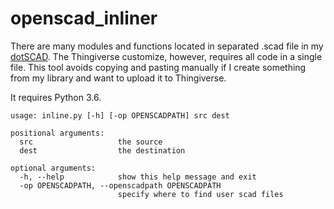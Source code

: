 # openscad_inliner

There are many modules and functions located in separated .scad file in my [dotSCAD](https://github.com/JustinSDK/dotSCAD). The Thingiverse customize, however, requires all code in a single file. This tool avoids copying and pasting manually if I create something from my library and want to upload it to Thingiverse.

It requires Python 3.6. 

	usage: inline.py [-h] [-op OPENSCADPATH] src dest
	
	positional arguments:
	  src                   the source
	  dest                  the destination
	
	optional arguments:
	  -h, --help            show this help message and exit
	  -op OPENSCADPATH, --openscadpath OPENSCADPATH
	                        specify where to find user scad files